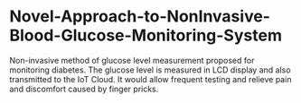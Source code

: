 # Novel-Approach-to-NonInvasive-Blood-Glucose-Monitoring-System
Non-invasive method of glucose level measurement proposed for monitoring diabetes. The glucose level is measured in LCD display and also transmitted to the IoT Cloud. It would allow frequent testing and relieve pain and discomfort caused by finger pricks.
